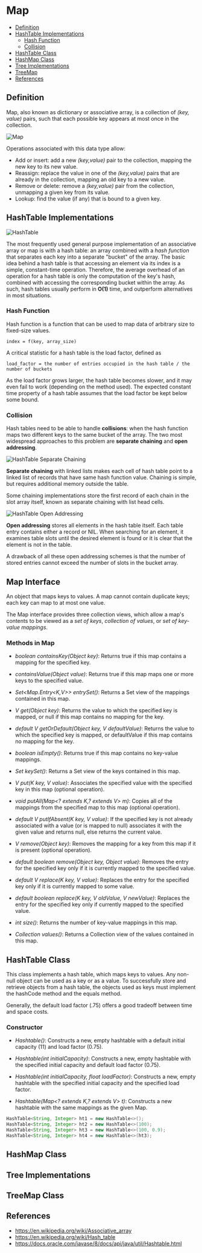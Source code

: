 # Map

<!-- MarkdownTOC -->

- [Definition](#definition)
- [HashTable Implementations](#hashtable-implementations)
  - [Hash Function](#hash-function)
  - [Collision](#collision)
- [HashTable Class](#hashtable-class)
- [HashMap Class](#hashmap-class)
- [Tree Implementations](#tree-implementations)
- [TreeMap](#TreeMap)
- [References](#references)

<!-- /MarkdownTOC -->

## Definition

Map, also known as dictionary or associative array, is a collection of _(key, value)_ pairs, such that each possible key appears at most once in the collection.

![Map](../../../images/map.png)

Operations associated with this data type allow:

- Add or insert: add a new _(key,value)_ pair to the collection, mapping the new key to its new value.
- Reassign: replace the value in one of the _(key,value)_ pairs that are already in the collection, mapping an old key to a new value.
- Remove or delete: remove a _(key,value)_ pair from the collection, unmapping a given key from its value.
- Lookup: find the value (if any) that is bound to a given key.

## HashTable Implementations

![HashTable](../../../images/hash_table.png)

The most frequently used general purpose implementation of an associative array or map is with a hash table: an array combined with a _hash function_ that separates each key into a separate "bucket" of the array. The basic idea behind a hash table is that accessing an element via its index is a simple, constant-time operation. Therefore, the average overhead of an operation for a hash table is only the computation of the key's hash, combined with accessing the corresponding bucket within the array. As such, hash tables usually perform in **O(1)** time, and outperform alternatives in most situations.

### Hash Function

Hash function is a function that can be used to map data of arbitrary size to fixed-size values.

```
index = f(key, array_size)
```

A critical statistic for a hash table is the load factor, defined as

```
load_factor = the number of entries occupied in the hash table / the number of buckets
```

As the load factor grows larger, the hash table becomes slower, and it may even fail to work (depending on the method used). The expected constant time property of a hash table assumes that the load factor be kept below some bound.

### Collision

Hash tables need to be able to handle **collisions**: when the hash function maps two different keys to the same bucket of the array. The two most widespread approaches to this problem are **separate chaining** and **open addressing**.

![HashTable Separate Chaining](../../../images/hash_table_separate_chaining.png)

**Separate chaining** with linked lists makes each cell of hash table point to a linked list of records that have same hash function value. Chaining is simple, but requires additional memory outside the table.

Some chaining implementations store the first record of each chain in the slot array itself, known as separate chaining with list head cells.

![HashTable Open Addressing](../../../images/hash_table_open_addressing.png)

**Open addressing** stores all elements in the hash table itself. Each table entry contains either a record or NIL. When searching for an element, it examines table slots until the desired element is found or it is clear that the element is not in the table.

A drawback of all these open addressing schemes is that the number of stored entries cannot exceed the number of slots in the bucket array.

## Map Interface

An object that maps keys to values. A map cannot contain duplicate keys; each key can map to at most one value.

The Map interface provides three collection views, which allow a map's contents to be viewed as a _set of keys_, _collection of values_, or _set of key-value mappings_.

### Methods in Map

- _boolean containsKey(Object key)_: Returns true if this map contains a mapping for the specified key.

- _containsValue(Object value)_: Returns true if this map maps one or more keys to the specified value.

- _Set<Map.Entry<K,V>> entrySet()_: Returns a Set view of the mappings contained in this map.

- _V get(Object key)_: Returns the value to which the specified key is mapped, or null if this map contains no mapping for the key.

- _default V getOrDefault(Object key, V defaultValue)_: Returns the value to which the specified key is mapped, or defaultValue if this map contains no mapping for the key.

- _boolean isEmpty()_: Returns true if this map contains no key-value mappings.

- _Set<K>	keySet()_: Returns a Set view of the keys contained in this map.

- _V put(K key, V value)_: Associates the specified value with the specified key in this map (optional operation).

- _void	putAll(Map<? extends K,? extends V> m)_: Copies all of the mappings from the specified map to this map (optional operation).

- _default V putIfAbsent(K key, V value)_: If the specified key is not already associated with a value (or is mapped to null) associates it with the given value and returns null, else returns the current value.

- _V remove(Object key)_: Removes the mapping for a key from this map if it is present (optional operation).

- _default boolean	remove(Object key, Object value)_: Removes the entry for the specified key only if it is currently mapped to the specified value.

- _default V	replace(K key, V value)_: Replaces the entry for the specified key only if it is currently mapped to some value.

- _default boolean	replace(K key, V oldValue, V newValue)_: Replaces the entry for the specified key only if currently mapped to the specified value.

- _int size()_: Returns the number of key-value mappings in this map.

- _Collection<V>	values()_: Returns a Collection view of the values contained in this map.

## HashTable Class

This class implements a hash table, which maps keys to values. Any non-null object can be used as a key or as a value. To successfully store and retrieve objects from a hash table, the objects used as keys must implement the hashCode method and the equals method.

Generally, the default load factor (.75) offers a good tradeoff between time and space costs.

### Constructor

- _Hashtable()_: Constructs a new, empty hashtable with a default initial capacity (11) and load factor (0.75).

- _Hashtable(int initialCapacity)_: Constructs a new, empty hashtable with the specified initial capacity and default load factor (0.75).

- _Hashtable(int initialCapacity, float loadFactor)_: Constructs a new, empty hashtable with the specified initial capacity and the specified load factor.

- _Hashtable(Map<? extends K,? extends V> t)_: Constructs a new hashtable with the same mappings as the given Map.

```java
HashTable<String, Integer> ht1 = new HashTable<>();
HashTable<String, Integer> ht2 = new HashTable<>(100);
HashTable<String, Integer> ht3 = new HashTable<>(100, 0.9);
HashTable<String, Integer> ht4 = new HashTable<>(ht3);
```

### 

## HashMap Class

## Tree Implementations

## TreeMap Class

## References

- <https://en.wikipedia.org/wiki/Associative_array>
- <https://en.wikipedia.org/wiki/Hash_table>
- <https://docs.oracle.com/javase/8/docs/api/java/util/Hashtable.html>
